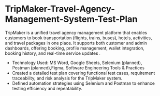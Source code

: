 # TripMaker-Travel-Agency-Management-System-Test-Plan
TripMaker is a unified travel agency management platform that enables customers to book transportation (flights, trains, buses), hotels, activities, and travel packages in one place. It supports both customer and admin dashboards, offering booking, profile management, wallet integration, booking history, and real-time service updates .

* Technology Used: MS Word, Google Sheets, Selenium (planned), Postman (planned),Figma, Software Engineering Tools & Practices
* Created a detailed test plan covering functional test cases, requirement traceability, and risk analysis for the TripMaker system.
* Defined automation strategies using Selenium and Postman to enhance testing efficiency and repeatability.
